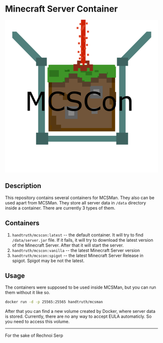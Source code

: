 Minecraft Server Container
========================================

![Logo](other/MCSCon.png)

Description
----------------------------------------

This repository contains several containers for MCSMan. They
also can be used apart from MCSMan. They store all server data
in `/data` directory inside a container. There are currently
3 types of them.

Containers
----------------------------------------

1. `handtruth/mcscon:latest` -- the default container. It will
   try to find `/data/server.jar` file. If it fails, it will try
   to download the latest version of the Minecraft Server. After
   that it will start the server.
2. `handtruth/mcscon:vanilla` -- the latest Minecraft Server
   version
3. `handtruth/mcscon:spigot` -- the latest Minecraft Server
   Release in spigot. Spigot may be not the latest.

Usage
----------------------------------------

The containers were supposed to be used inside MCSMan, but you
can run them without it like so.
```sh
docker run -d -p 25565:25565 handtruth/mcsman
```

After that you can find a new volume created by Docker, where
server data is stored. Currently, there are no any way to
accept EULA automaticly. So you need to access this volume.

----------------------

For the sake of Rechnoi Serp
